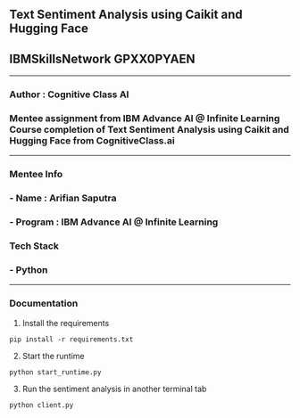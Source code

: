 ## Text Sentiment Analysis using Caikit and Hugging Face
## IBMSkillsNetwork GPXX0PYAEN
---
### Author : Cognitive Class AI
### Mentee assignment from IBM Advance AI @ Infinite Learning Course completion of Text Sentiment Analysis using Caikit and Hugging Face from CognitiveClass.ai
---
### Mentee Info
### - Name : Arifian Saputra
### - Program : IBM Advance AI @ Infinite Learning

### Tech Stack
### - Python
--- 
### Documentation
1. Install the requirements
```
pip install -r requirements.txt
```
2. Start the runtime
```
python start_runtime.py
```
3. Run the sentiment analysis in another terminal tab
```
python client.py
```


